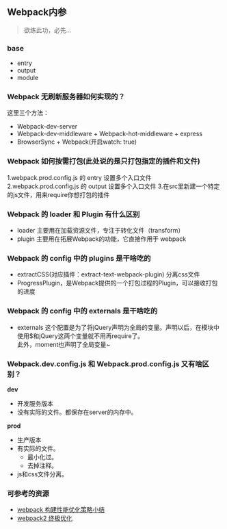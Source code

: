 ## Webpack内参
> 欲练此功，必先...

### base

- entry
- output
- module

### Webpack 无刷新服务器如何实现的？

这里三个方法：
- Webpack-dev-server
- Webpack-dev-middleware + Webpack-hot-middleware + express
- BrowserSync + Webpack(开启watch: true)

### Webpack 如何按需打包(此处说的是只打包指定的插件和文件)

1.webpack.prod.config.js 的 entry 设置多个入口文件
2.webpack.prod.config.js 的 output 设置多个入口文件
3.在src里新建一个特定的js文件，用来require你想打包的插件

### Webpack 的 loader 和 Plugin 有什么区别

- loader 主要用在加载资源文件，专注于转化文件（transform）
- plugin 主要用在拓展Webpack的功能，它直接作用于 webpack

### Webpack 的 config 中的 plugins 是干啥吃的

- extractCSS(对应插件：extract-text-webpack-plugin) 分离css文件
- ProgressPlugin，是Webpack提供的一个打包过程的Plugin，可以接收打包的进度

### Webpack 的 config 中的 externals 是干啥吃的

- externals 这个配置是为了将jQuery声明为全局的变量。声明以后，在模块中使用$和jQuery这两个变量就不用再require了。  
此外，moment也声明了全局变量~

### Webpack.dev.config.js 和 Webpack.prod.config.js 又有啥区别？

**dev**
- 开发服务版本
- 没有实际的文件。都保存在server的内存中。

**prod**
- 生产版本
- 有实际的文件。
  - 最小化过。
  - 去掉注释。
- js和css文件分离。

### 可参考的资源

- [webpack 构建性能优化策略小结](https://segmentfault.com/a/1190000007891318#articleHeader7)
- [webpack2 终极优化](http://imweb.io/topic/5868e1abb3ce6d8e3f9f99bb)


